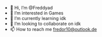 - 👋 Hi, I’m @Freddyad
- 👀 I’m interested in Games
- 🌱 I’m currently learning idk
- 💞️ I’m looking to collaborate on idk
- 📫 How to reach me fredor10@outlook.de

<!---
Freddy/Freddy is a ✨ special ✨ repository because its `README.md` (this file) appears on your GitHub profile.
You can click the Preview link to take a look at your changes.
--->
